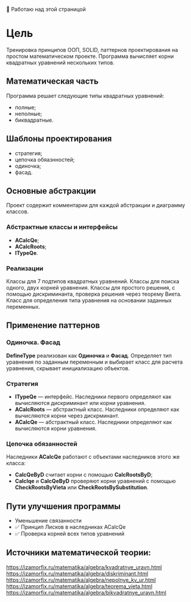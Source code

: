 :owl: Работаю над этой страницой

# Цель
Тренировка принципов ООП, SOLID, паттернов проектирования на простом математическом проекте. Программа вычисляет корни квадратных уравнений нескольких типов. 
<!--
  Стратегия, цепочка обязанностей, синглтон, фасад, интверсия управления и внедрение зависимостей.
  Проверка следования принципам ООП, СОЛИД
-->
## Математическая часть
Программа решает следующие типы квадратных уравнений:
- полные;
- неполные;
- биквадратные.

## Шаблоны проектирования
- стратегия;
- цепочка обяазнностей;
- одиночка;
- фасад.

## Основные абстракции
Проект содержит комментарии для каждой абстракции и диаграмму классов.

### Абстрактные классы и интерфейсы
- **ACalcQe**;
- **ACalcRoots**;
- **ITypeQe**.

### Реализации
Классы для 7 подтипов квадратных уравнений. 
Классы для поиска одного, двух корней уравнения. 
Классы для простого решения, с помощью дискриминанта, проверка решения через теорему Виета.
Класс для определения типа уравнения на основании заданных переменных.

## Применение паттернов
### Одиночка. Фасад 
**DefineType** реализован как **Одиночка** и **Фасад**. Определяет тип уравнения по заданным переменным и выбирает класс для расчета уравнения, скрывает инициализацию объектов.
### Стратегия 
- **ITypeQe** — интерфейс. Наследники первого определяют как вычисляются дискриминант или корни уравнения.
- **ACalcRoots** — абстрактный класс. Наследники определяют как вычисляются корни через дискрминант.
- **ACalcQe** — абстрактный класс. Наследники определяют как вычисляются корни уравнения. 
### Цепочка обязанностей
Наследники **ACalcQe** работают с объектами наследников этого же класса: 
- **CalcQeByD** считает корни с помощью **CalcRootsByD**; 
- **CalcIqe** и **CalcQeByD** проверяют корни уравнений с помощью **CheckRootsByVieta** или **CheckRootsBySubstitution**.

## Пути улучшения программы 
- Уменьшение связанности
- ✅ Принцип Лисков в наследниках ACalcQe
- ✅ Проверка корней всех типов уравнений

## Источники математической теории:
https://izamorfix.ru/matematika/algebra/kvadratnye_uravn.html
https://izamorfix.ru/matematika/algebra/diskriminant.html
https://izamorfix.ru/matematika/algebra/nepolnye_kv_ur.html
https://izamorfix.ru/matematika/algebra/teorema_vieta.html
https://izamorfix.ru/matematika/algebra/bikvadratnye_uravn.html
